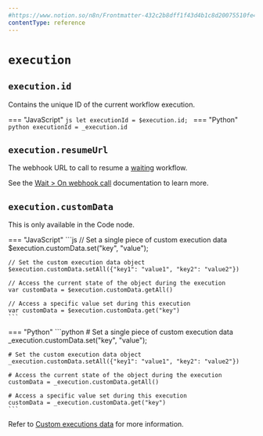 ```yaml
---
#https://www.notion.so/n8n/Frontmatter-432c2b8dff1f43d4b1c8d20075510fe4
contentType: reference
---
```


# `execution`

## `execution.id`

Contains the unique ID of the current workflow execution.

=== "JavaScript"
	```js
	let executionId = $execution.id;
	```
=== "Python"
	```python
	executionId = _execution.id
	```

## `execution.resumeUrl`

The webhook URL to call to resume a [waiting](/integrations/builtin/core-nodes/n8n-nodes-base.wait/) workflow.

See the [Wait > On webhook call](/integrations/builtin/core-nodes/n8n-nodes-base.wait/#webhook-call) documentation to learn more.

## `execution.customData`

This is only available in the Code node.

=== "JavaScript"
	```js
	// Set a single piece of custom execution data
	$execution.customData.set("key", "value");

	// Set the custom execution data object
	$execution.customData.setAll({"key1": "value1", "key2": "value2"})

	// Access the current state of the object during the execution
	var customData = $execution.customData.getAll()

	// Access a specific value set during this execution
	var customData = $execution.customData.get("key")
	```
=== "Python"
	```python
	# Set a single piece of custom execution data
	_execution.customData.set("key", "value");

	# Set the custom execution data object
	_execution.customData.setAll({"key1": "value1", "key2": "value2"})

	# Access the current state of the object during the execution
	customData = _execution.customData.getAll()

	# Access a specific value set during this execution
	customData = _execution.customData.get("key")
	```

Refer to [Custom executions data](/workflows/executions/custom-executions-data/) for more information.
